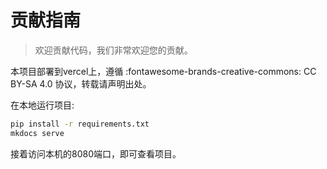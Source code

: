 # 贡献指南
> 欢迎贡献代码，我们非常欢迎您的贡献。

本项目部署到vercel上，遵循 :fontawesome-brands-creative-commons: CC BY-SA 4.0 协议，转载请声明出处。

在本地运行项目:
```bash
pip install -r requirements.txt
mkdocs serve
```
接着访问本机的8080端口，即可查看项目。